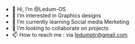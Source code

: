 - 👋 Hi, I’m @Ledum-OS
- 👀 I’m interested in Graphics designs
- 🌱 I’m currently learning Social media Merketing
- 💞️ I’m looking to collaborate on projects
- 📫 How to reach me : via ledumptr@gmail.com

<!---
Ledum-OS/Ledum-OS is a ✨ special ✨ repository because its `README.md` (this file) appears on your GitHub profile.
You can click the Preview link to take a look at your changes.
--->
